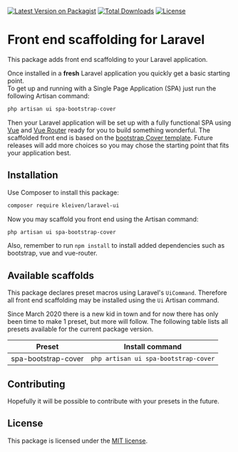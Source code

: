 [![Latest Version on Packagist](https://img.shields.io/packagist/v/kleiven/laravel-ui?include_prereleases&style=flat-square)](https://packagist.org/packages/kleiven/laravel-ui)
[![Total Downloads](https://img.shields.io/packagist/dt/kleiven/laravel-ui.svg?style=flat-square)](https://packagist.org/packages/kleiven/laravel-ui)
[![License](https://img.shields.io/packagist/l/kleiven/laravel-ui?style=flat-square)](https://packagist.org/packages/kleiven/laravel-ui)

# Front end scaffolding for Laravel

This package adds front end scaffolding to your Laravel application.

Once installed in a **fresh** Laravel application you quickly get a basic starting point.  
To get up and running with a Single Page Application (SPA) just run the following Artisan command:

``` bash
php artisan ui spa-bootstrap-cover
```

Then your Laravel application will be set up with a fully functional SPA using [Vue](https://vuejs.org) and [Vue Router](https://router.vuejs.org/) ready for you to build something wonderful.
The scaffolded front end is based on the [bootstrap Cover template](https://getbootstrap.com/docs/4.4/examples/cover/). Future releases will add more choices so you may chose the starting point that fits your application best.


## Installation
Use Composer to install this package:

``` bash
composer require kleiven/laravel-ui
```

Now you may scaffold you front end using the Artisan command:
``` bash
php artisan ui spa-bootstrap-cover
```

Also, remember to run `npm install` to install added dependencies such as bootstrap, vue and vue-router.

## Available scaffolds

This package declares preset macros using Laravel's `UiCommand`. Therefore all front end scaffolding may be installed using the `Ui` Artisan command.

Since March 2020 there is a new kid in town and for now there has only been time to make 1 preset, but more will follow. The following table lists all presets available for the current package version.

<table>
<thead>
<tr>
<th>Preset</th><th>Install command</th>
</tr>
</thead>
<tbody>
<tr>
<td>spa-bootstrap-cover</td>
<td><code>php artisan ui spa-bootstrap-cover</code></td>
</tr>
</tbody>
</table>

## Contributing

Hopefully it will be possible to contribute with your presets in the future.

## License

This package is licensed under the [MIT license](LICENSE.md).